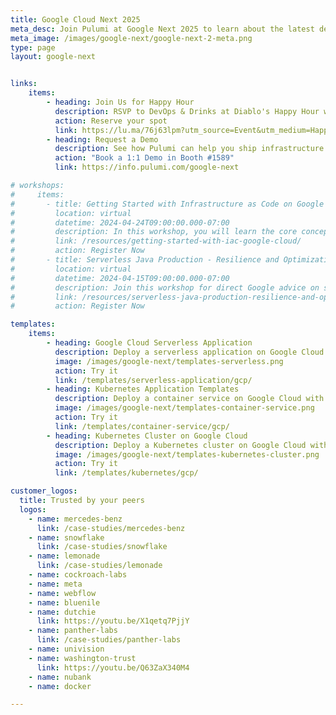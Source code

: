 ```yaml
---
title: Google Cloud Next 2025
meta_desc: Join Pulumi at Google Next 2025 to learn about the latest developments in Infrastructure as Code, Google Cloud integrations, platform engineering, and more.
meta_image: /images/google-next/google-next-2-meta.png
type: page
layout: google-next


links:
    items:
        - heading: Join Us for Happy Hour
          description: RSVP to DevOps & Drinks at Diablo's Happy Hour with Honeycomb, Oso and Buildkite for an evening of networking and nightlife, where cloud pioneers and digital innovators unite over signature margaritas.<br/><br/>Wednesday, April 9, 6:30-9:30 pm PT at Diablo’s Cantina in the Luxor Hotel
          action: Reserve your spot
          link: https://lu.ma/76j63lpm?utm_source=Event&utm_medium=Happy+Hour+at+Google+Cloud+Next+2025
        - heading: Request a Demo
          description: See how Pulumi can help you ship infrastructure faster, and manage Google Cloud resources. Ready for a change?
          action: "Book a 1:1 Demo in Booth #1589"
          link: https://info.pulumi.com/google-next

# workshops:
#     items:
#       - title: Getting Started with Infrastructure as Code on Google Cloud
#         location: virtual
#         datetime: 2024-04-24T09:00:00.000-07:00
#         description: In this workshop, you will learn the core concepts needed to effectively deploy resources on Google Cloud with Pulumi.
#         link: /resources/getting-started-with-iac-google-cloud/
#         action: Register Now
#       - title: Serverless Java Production - Resilience and Optimization in GCP
#         location: virtual
#         datetime: 2024-04-15T09:00:00.000-07:00
#         description: Join this workshop for direct Google advice on serverless architecture, delivered with the power and convenience of Pulumi’s cloud orchestration platform.
#         link: /resources/serverless-java-production-resilience-and-optimization-gcp/
#         action: Register Now

templates:
    items:
        - heading: Google Cloud Serverless Application
          description: Deploy a serverless application on Google Cloud with Pulumi, Google Cloud Functions, and Google Cloud Storage.
          image: /images/google-next/templates-serverless.png
          action: Try it
          link: /templates/serverless-application/gcp/
        - heading: Kubernetes Application Templates
          description: Deploy a container service on Google Cloud with Pulumi and Google Cloud Run.
          image: /images/google-next/templates-container-service.png
          action: Try it
          link: /templates/container-service/gcp/
        - heading: Kubernetes Cluster on Google Cloud
          description: Deploy a Kubernetes cluster on Google Cloud with Pulumi and Google Kubernetes Engine (GKE).
          image: /images/google-next/templates-kubernetes-cluster.png
          action: Try it
          link: /templates/kubernetes/gcp/

customer_logos:
  title: Trusted by your peers
  logos:
    - name: mercedes-benz
      link: /case-studies/mercedes-benz
    - name: snowflake
      link: /case-studies/snowflake
    - name: lemonade
      link: /case-studies/lemonade
    - name: cockroach-labs
    - name: meta
    - name: webflow
    - name: bluenile
    - name: dutchie
      link: https://youtu.be/X1qetq7PjjY
    - name: panther-labs
      link: /case-studies/panther-labs
    - name: univision
    - name: washington-trust
      link: https://youtu.be/Q63ZaX340M4
    - name: nubank
    - name: docker

---
```

